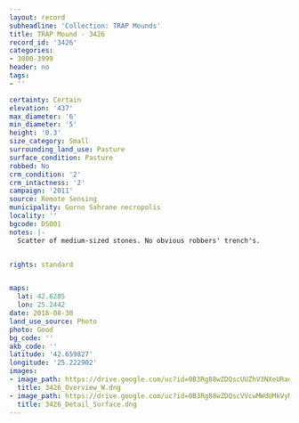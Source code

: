 ```yaml
---
layout: record
subheadline: 'Collection: TRAP Mounds'
title: TRAP Mound - 3426
record_id: '3426'
categories:
- 3000-3999
header: no
tags:
- ''

certainty: Certain
elevation: '437'
max_diameter: '6'
min_diameter: '5'
height: '0.3'
size_category: Small
surrounding_land_use: Pasture
surface_condition: Pasture
robbed: No
crm_condition: '2'
crm_intactness: '2'
campaign: '2011'
source: Remote Sensing
municipality: Gorno Sahrane necropolis
locality: ''
bgcode: DS001
notes: |-
  Scatter of medium-sized stones. No obvious robbers' trench's.


rights: standard


maps:
  lat: 42.6285
  lon: 25.2442
date: 2018-08-30
land_use_source: Photo
photo: Good
bg_code: ''
akb_code: ''
latitude: '42.659827'
longitude: '25.222902'
images:
- image_path: https://drive.google.com/uc?id=0B3Rg88wZDQscUUZhV3NXeURad0k
  title: 3426_Overview_W.dng
- image_path: https://drive.google.com/uc?id=0B3Rg88wZDQscVVcwMWdUMkVyM2c
  title: 3426_Detail_Surface.dng
---
```


